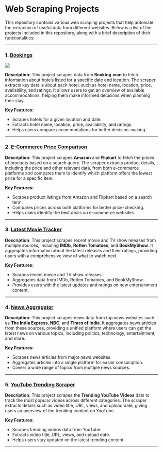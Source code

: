 # **Web Scraping Projects**

This repository contains various web scraping projects that help automate the extraction of useful data from different websites. Below is a list of the projects included in this repository, along with a brief description of their functionalities:

---

### 1. [**Bookings**](https://github.com/harshitpathak18/WebScrapingProjects/tree/main/Bookings)

![](https://miro.medium.com/v2/resize:fit:1200/1*URpoSa8WMVTXDvLBGw-9Yg.png)

**Description:**
This project scrapes data from **Booking.com** to fetch information about hotels listed for a specific date and location. The scraper extracts key details about each hotel, such as hotel name, location, price, availability, and ratings. It allows users to get an overview of available accommodations, helping them make informed decisions when planning their stay.

**Key Features:**

* Scrapes hotels for a given location and date.
* Extracts hotel name, location, price, availability, and ratings.
* Helps users compare accommodations for better decision-making.

---

### 2. [**E-Commerce Price Comparison**](https://github.com/harshitpathak18/WebScrapingProjects/tree/main/E-Commerce_Price_Comparison)

**Description:**
This project scrapes **Amazon** and **Flipkart** to fetch the prices of products based on a search query. The scraper extracts product details, including the price and other relevant data, from both e-commerce platforms and compares them to identify which platform offers the lowest price for a specific item.

**Key Features:**

* Scrapes product listings from Amazon and Flipkart based on a search term.
* Compares prices across both platforms for better price-checking.
* Helps users identify the best deals on e-commerce websites.

---

### 3. [**Latest Movie Tracker**](https://github.com/harshitpathak18/WebScrapingProjects/tree/main/Latest_Movie_Tracker)

**Description:**
This project scrapes recent movie and TV show releases from multiple sources, including **IMDb**, **Rotten Tomatoes**, and **BookMyShow**. It aggregates information about the latest releases and their ratings, providing users with a comprehensive view of what to watch next.

**Key Features:**

* Scrapes recent movie and TV show releases.
* Aggregates data from IMDb, Rotten Tomatoes, and BookMyShow.
* Provides users with the latest updates and ratings on new entertainment content.

---

### 4. [**News Aggregator**](https://github.com/harshitpathak18/WebScrapingProjects/tree/main/News_Aggregator)

**Description:**
This project scrapes news data from top news websites such as **The India Express**, **NBC**, and **Times of India**. It aggregates news articles from these sources, providing a unified platform where users can get the latest news on various topics, including politics, technology, entertainment, and more.

**Key Features:**

* Scrapes news articles from major news websites.
* Aggregates articles into a single platform for easier consumption.
* Covers a wide range of topics from multiple news sources.

---

### 5. [**YouTube Trending Scraper**](https://github.com/harshitpathak18/WebScrapingProjects/tree/main/YouTube_Trending_Scraper)

**Description:**
This project scrapes the **Trending YouTube Videos** data to track the most popular videos across different categories. The scraper extracts details such as video title, URL, views, and upload date, giving users an overview of the trending content on YouTube.

**Key Features:**

* Scrapes trending videos data from YouTube.
* Extracts video title, URL, views, and upload date.
* Helps users stay updated on the latest trending content.

---

